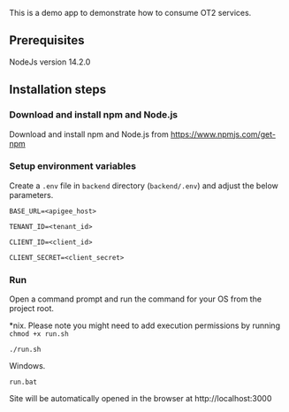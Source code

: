 This is a demo app to demonstrate how to consume OT2 services.

## Prerequisites
NodeJs version 14.2.0


## Installation steps

### Download and install npm and Node.js

Download and install npm and Node.js from https://www.npmjs.com/get-npm

### Setup environment variables

Create a `.env` file in `backend` directory (`backend/.env`) and adjust the below parameters.

```
BASE_URL=<apigee_host>

TENANT_ID=<tenant_id>

CLIENT_ID=<client_id>

CLIENT_SECRET=<client_secret>
```

### Run

Open a command prompt and run the command for your OS from the project root.

*nix. Please note you might need to add execution permissions by running `chmod +x run.sh`
```
./run.sh
```

Windows.
```
run.bat
```

Site will be automatically opened in the browser at http://localhost:3000
